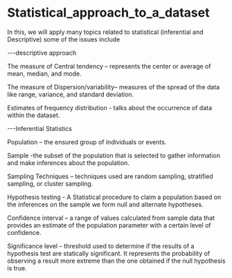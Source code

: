# Statistical_approach_to_a_dataset
In this, we will apply many topics related to statistical (inferential and Descriptive)
some of the issues include 


---descriptive approach 

The measure of Central tendency – represents the center or average of mean, median, and mode.

The measure of Dispersion/variability– measures of the spread of the data like range, variance, and standard deviation.

Estimates of frequency distribution - talks about the occurrence of data within the dataset.


---Inferential Statistics

Population – the ensured group of individuals or events.

Sample -the subset of the population that is selected to gather information and make inferences
about the population.

Sampling Techniques – techniques used are random sampling, stratified sampling, or cluster
sampling.

Hypothesis testing - A Statistical procedure to claim a population based on the
inferences on the sample we form null and alternate hypotheses.

Confidence interval – a range of values calculated from sample data that provides an
estimate of the population parameter with a certain level of confidence.

Significance level – threshold used to determine if the results of a hypothesis test are
statically significant. It represents the probability of observing a result more extreme than
the one obtained if the null hypothesis is true. 
